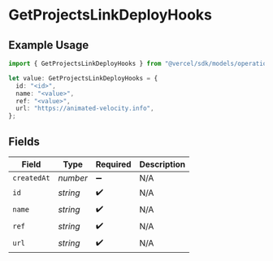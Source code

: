 # GetProjectsLinkDeployHooks

## Example Usage

```typescript
import { GetProjectsLinkDeployHooks } from "@vercel/sdk/models/operations/getprojects.js";

let value: GetProjectsLinkDeployHooks = {
  id: "<id>",
  name: "<value>",
  ref: "<value>",
  url: "https://animated-velocity.info",
};
```

## Fields

| Field              | Type               | Required           | Description        |
| ------------------ | ------------------ | ------------------ | ------------------ |
| `createdAt`        | *number*           | :heavy_minus_sign: | N/A                |
| `id`               | *string*           | :heavy_check_mark: | N/A                |
| `name`             | *string*           | :heavy_check_mark: | N/A                |
| `ref`              | *string*           | :heavy_check_mark: | N/A                |
| `url`              | *string*           | :heavy_check_mark: | N/A                |